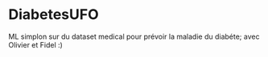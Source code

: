 # DiabetesUFO
ML simplon sur du dataset medical pour prévoir la maladie du diabéte; avec Olivier et Fidel :)
